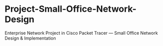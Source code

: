 # Project-Small-Office-Network-Design
Enterprise Network Project in Cisco Packet Tracer  —  Small Office Network Design &amp; Implementation
